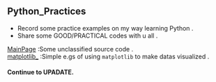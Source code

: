 ## Python_Practices
* Record some practice examples on my way learning Python .
* Share some GOOD/PRACTICAL codes with u all .

[MainPage](https://github.com/SimonCqk/Python_Practices) :Some unclassified source code .<br>
[matplotlib_](matplotlib_)  :Simple e.gs of using `matplotlib` to make datas visualized .<br>


#### Continue to UPADATE.
